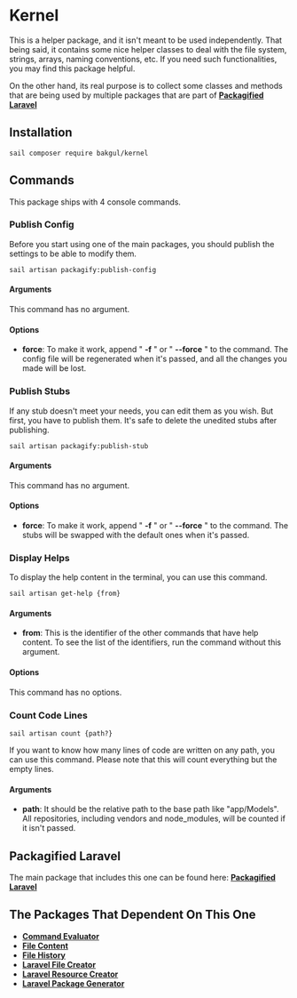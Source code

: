 # Kernel

This is a helper package, and it isn't meant to be used independently. That being said, it contains some nice helper classes to deal with the file system, strings, arrays, naming conventions, etc. If you need such functionalities, you may find this package helpful.

On the other hand, its real purpose is to collect some classes and methods that are being used by multiple packages that are part of [**Packagified Laravel**](https://github.com/bulentAkgul/packagified-laravel)

## Installation
```
sail composer require bakgul/kernel
```

## Commands

This package ships with 4 console commands.

### Publish Config

Before you start using one of the main packages, you should publish the settings to be able to modify them.
```
sail artisan packagify:publish-config
```
#### Arguments
This command has no argument.

#### Options
-   **force**: To make it work, append " **-f** " or " **--force** " to the command. The config file will be regenerated when it's passed, and all the changes you made will be lost.

### Publish Stubs

If any stub doesn't meet your needs, you can edit them as you wish. But first, you have to publish them. It's safe to delete the unedited stubs after publishing.
```
sail artisan packagify:publish-stub
```
#### Arguments
This command has no argument.

#### Options
-   **force**: To make it work, append " **-f** " or " **--force** " to the command. The stubs will be swapped with the default ones when it's passed.

### Display Helps
To display the help content in the terminal, you can use this command.
```
sail artisan get-help {from}
```

#### Arguments
-   **from**: This is the identifier of the other commands that have help content. To see the list of the identifiers, run the command without this argument.

#### Options
This command has no options.

### Count Code Lines
```
sail artisan count {path?}
```
If you want to know how many lines of code are written on any path, you can use this command. Please note that this will count everything but the empty lines.

#### Arguments
-   **path**: It should be the relative path to the base path like "app/Models". All repositories, including vendors and node_modules, will be counted if it isn't passed.

## Packagified Laravel

The main package that includes this one can be found here: [**Packagified Laravel**](https://github.com/bulentAkgul/packagified-laravel)

## The Packages That Dependent On This One

-   [**Command Evaluator**](https://github.com/bulentAkgul/command-evaluator)
-   [**File Content**](https://github.com/bulentAkgul/file-content)
-   [**File History**](https://github.com/bulentAkgul/file-history)
-   [**Laravel File Creator**](https://github.com/bulentAkgul/laravel-file-creator)
-   [**Laravel Resource Creator**](https://github.com/bulentAkgul/laravel-resource-creator)
-   [**Laravel Package Generator**](https://github.com/bulentAkgul/laravel-package-generator)